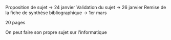 Proposition de sujet -> 24 janvier
Validation du sujet -> 26 janvier
Remise de la fiche de synthèse bibliographique -> 1er mars


20 pages

On peut faire son propre sujet sur l'informatique